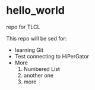 # hello_world
repo for TLCL

This repo will be sed for:
* learning Git
* Test connecting to HiPerGator
* More
  1. Numbered List
  2. another one
  3. more
